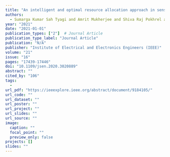 ```yaml
---
title: "An intelligent and optimal resource allocation approach in sensor networks for smart agri-IoT"
authors:
  - Sumarga Kumar Sah Tyagi and Amrit Mukherjee and Shiva Raj Pokhrel and Kamal Kant Hiran
year: "2021"
date: "2021-01-01"
publication_types: ["2"]  # Journal Article
publication_type_label: "Journal Article"
publication: "N/A"
publisher: "Institute of Electrical and Electronics Engineers (IEEE)"
volume: "21"
issue: "16"
pages: "17439-17446"
doi: "10.1109/jsen.2020.3020889"
abstract: ""
cited_by: "106"
tags:
  - 
url_pdf: "https://ieeexplore.ieee.org/abstract/document/9184105/"
url_code: ""
url_dataset: ""
url_poster: ""
url_project: ""
url_slides: ""
url_source: ""
image:
  caption: ""
  focal_point: ""
  preview_only: false
projects: []
slides: ""
---
```

